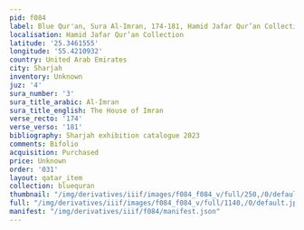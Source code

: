 ```yaml
---
pid: f084
label: Blue Qur'an, Sura Al-Imran, 174-181, Hamid Jafar Qur’an Collection
localisation: Hamid Jafar Qur’an Collection
latitude: '25.3461555'
longitude: '55.4210932'
country: United Arab Emirates
city: Sharjah
inventory: Unknown
juz: '4'
sura_number: '3'
sura_title_arabic: Al-Imran
sura_title_english: The House of Imran
verse_recto: '174'
verse_verso: '181'
bibliography: Sharjah exhibition catalogue 2023
comments: Bifolio
acquisition: Purchased
price: Unknown
order: '031'
layout: qatar_item
collection: bluequran
thumbnail: "/img/derivatives/iiif/images/f084_f084_v/full/250,/0/default.jpg"
full: "/img/derivatives/iiif/images/f084_f084_v/full/1140,/0/default.jpg"
manifest: "/img/derivatives/iiif/f084/manifest.json"
---
```

